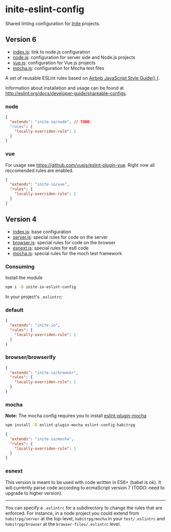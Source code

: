 inite-eslint-config
===
Shared linting configuration for [Inite](https://inite.io) projects.

## Version 6
- [index.js](index.js): link to node.js configuration
- [node.js](lib/node.js): configuration for server side and Node.js projects
- [vue.js](lib/vue.js): configuration for Vue.js projects
- [mocha.js](lib/mocha.js): configuration for Mocha test files

A set of reusable ESLint rules based on [Airbnb JavaScript Style Guide() {](https://github.com/airbnb/javascript).

Information about installation and usage can be found at http://eslint.org/docs/developer-guide/shareable-configs.

### node

```json
{
  "extends": "inite-io/node", // TODO: 
  "rules": {
    "locally-overriden-rule": 1
  }
}
```

### vue

For usage see https://github.com/vuejs/eslint-plugin-vue. Right now all reccomended rules are enabled.

```json
{
  "extends": "inite-io/vue",
  "rules": {
    "locally-overriden-rule": 1
  }
}
```

## Version 4

- [index.js](https://github.com/HabitRPG/eslint-config/blob/v4.0.0/index.js): base configuration
- [server.js](https://github.com/HabitRPG/eslint-config/blob/v4.0.0/server.js): special rules for code on the server
- [browser.js](https://github.com/HabitRPG/eslint-config/blob/v4.0.0/browser.js): special rules for code on the browser
- [esnext.js](https://github.com/HabitRPG/eslint-config/blob/v4.0.0/esnext.js): special rules for es6 code
- [mocha.js](https://github.com/HabitRPG/eslint-config/blob/v4.0.0/mocha.js): special rules for the moch test framework

### Consuming

Install the module

```bash
npm i -D inite-io-eslint-config
```

In your project's `.eslintrc`:

### default

```json
{
  "extends": "inite-io",
  "rules": {
    "locally-overriden-rule": 1
  }
}
```

### browser/browserify

```json
{
  "extends": "inite-io/browser",
  "rules": {
    "locally-overriden-rule": 1
  }
}
```

### mocha

**Note:** The mocha config requires you to install [eslint-plugin-mocha](http://npmjs.com/eslint-plugin-mocha)

```bash
npm install -D eslint-plugin-mocha eslint-config-habitrpg
```

```json
{
  "extends": "inite-io/mocha",
  "rules": {
    "locally-overriden-rule": 1
  }
}
```

### esnext

This version is meant to be used with code written in ES6+ (babel is ok). 
It will currently parse code according to ecmaScript version 7 (TODO: need to upgrade to higher version).

---

You can specify a `.eslintrc` for a subdirectory to change the rules that are enforced. For instance, in a node project you could extend from `habitrpg/server` at the top-level, `habitrpg/mocha` in your `test/.eslintrc` and `habitrpg/browser` at the `browser-files/.eslintrc` level.
